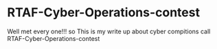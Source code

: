 # RTAF-Cyber-Operations-contest

Well met every one!!! so This is my write up about cyber compitions call RTAF-Cyber-Operations-contest

